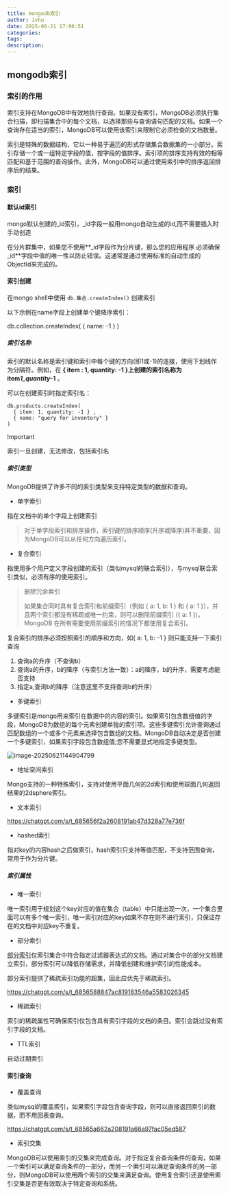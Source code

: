 ```yaml
---
title: mongodb索引
author: ivhu
date: 2025-06-21 17:06:51
categories:
tags:
description:
---
```


## mongodb索引

### 索引的作用

索引支持在MongoDB中有效地执行查询。如果没有索引，MongoDB必须执行集合扫描，即扫描集合中的每个文档，以选择那些与查询语句匹配的文档。如果一个查询存在适当的索引，MongoDB可以使用该索引来限制它必须检查的文档数量。

索引是特殊的数据结构，它以一种易于遍历的形式存储集合数据集的一小部分。索引存储一个或一组特定字段的值，按字段的值排序。索引项的排序支持有效的相等匹配和基于范围的查询操作。此外，MongoDB可以通过使用索引中的排序返回排序后的结果。

### 索引

#### 默认id索引

mongo默认创建的\_id索引，\_id字段一般用mongo自动生成的id,而不需要插入时手动创造

在分片群集中，如果您不使用**\_id字段作为分片键，那么您的应用程序 必须确保\_id**字段中值的唯一性以防止错误。这通常是通过使用标准的自动生成的ObjectId来完成的。

#### 索引创建

在mongo shell中使用 `db.集合.createIndex()` 创建索引

以下示例在name字段上创建单个键降序索引：

db.collection.createIndex( { name: -1 } )

##### 索引名称

索引的默认名称是索引键和索引中每个键的方向(即1或-1)的连接，使用下划线作为分隔符。例如，在 **{ item : 1, quantity: -1 }上创建的索引名称为item*1_quantity*-1** 。

可以在创建索引时指定索引名：

```shell
db.products.createIndex(
  { item: 1, quantity: -1 } ,
  { name: "query for inventory" }
)
```

> [!important]
>
> 索引一旦创建，无法修改，包括索引名

##### 索引类型

MongoDB提供了许多不同的索引类型来支持特定类型的数据和查询。

- 单字索引

指在文档中的单个字段上创建索引

> 对于单字段索引和排序操作，索引键的排序顺序(升序或降序)并不重要，因为MongoDB可以从任何方向遍历索引。

- 复合索引

指使用多个用户定义字段创建的索引（类似mysql的联合索引），与mysql联合索引类似，必须有序的使用索引。

> 删除冗余索引
>
> 如果集合同时具有复合索引和前缀索引（例如 { a: 1, b: 1 } 和 { a: 1 }），并且两个索引都没有稀疏或唯一约束，则可以删除前缀索引 ({ a: 1 })。MongoDB 在所有需要使用前缀索引的情况下都使用复合索引。

复合索引的排序必须按照索引的顺序和方向，如{ a: 1, b: -1 } 则只能支持一下索引查询

1. 查询a的升序（不查询b）
2. 查询a的升序，b的降序（与索引方法一致）：a的降序，b的升序，需要考虑能否支持
3. 指定a,查询b的降序（注意这里不支持查询b的升序）

- 多键索引

多键索引是mongo用来索引在数据中的内容的索引。如果索引包含数组值的字段，MongoDB为数组的每个元素创建单独的索引项。这些多键索引允许查询通过匹配数组的一个或多个元素来选择包含数组的文档。MongoDB自动决定是否创建一个多键索引，如果索引字段包含数组值;您不需要显式地指定多键类型。

![image-20250621144904799](https://s2.loli.net/2025/06/21/Na2Xb4egOsW6opf.png)

- 地址空间索引

Mongo支持的一种特殊索引，支持对使用平面几何的2d索引和使用球面几何返回结果的2dsphere索引。

- 文本索引

https://chatgpt.com/s/t_685656f2a2608191ab47d328a77e736f

- hashed索引

指对key的内容hash之后做索引，hash索引只支持等值匹配，不支持范围查询，常用于作为分片键。

##### 索引属性

- 唯一索引

唯一索引用于规划这个key对应的值在集合（table）中只能出现一次，一个集合里面可以有多个唯一索引，唯一索引对应的key如果不存在则不进行索引，只保证存在的文档中对应key不重复。

- 部分索引

[部分索引](https://docs.mongodb.com/manual/core/index-partial/)仅索引集合中符合指定过滤器表达式的文档。通过对集合中的部分文档建立索引，部分索引可以降低存储需求，并降低创建和维护索引的性能成本。

部分索引提供了稀疏索引功能的超集，因此应优先于稀疏索引。

https://chatgpt.com/s/t_6856588847ac819183546a5583026345

- 稀疏索引

索引的稀疏属性可确保索引仅包含具有索引字段的文档的条目。索引会跳过没有索引字段的文档。

- TTL索引

自动过期索引

#### 索引查询

- 覆盖查询

类似mysql的覆盖索引，如果索引字段包含查询字段，则可以直接返回索引的数据，而不用回表查询。

https://chatgpt.com/s/t_68565a662a208191a66a97fac05ed587

- 索引交集

MongoDB可以使用索引的交集来完成查询。对于指定复合查询条件的查询，如果一个索引可以满足查询条件的一部分，而另一个索引可以满足查询条件的另一部分，则MongoDB可以使用两个索引的交集来满足查询。使用复合索引还是使用索引交集是否更有效取决于特定查询和系统。
